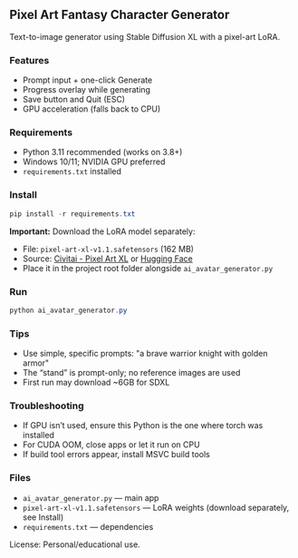 ## Pixel Art Fantasy Character Generator

Text-to-image generator using Stable Diffusion XL with a pixel-art LoRA.

### Features
- Prompt input + one-click Generate
- Progress overlay while generating
- Save button and Quit (ESC)
- GPU acceleration (falls back to CPU)

### Requirements
- Python 3.11 recommended (works on 3.8+)
- Windows 10/11; NVIDIA GPU preferred
- `requirements.txt` installed

### Install
```powershell
pip install -r requirements.txt
```

**Important:** Download the LoRA model separately:
- File: `pixel-art-xl-v1.1.safetensors` (162 MB)
- Source: [Civitai - Pixel Art XL](https://civitai.com/models/120096/pixel-art-xl) or [Hugging Face](https://huggingface.co/)
- Place it in the project root folder alongside `ai_avatar_generator.py`

### Run
```powershell
python ai_avatar_generator.py
```

### Tips
- Use simple, specific prompts: "a brave warrior knight with golden armor"
- The “stand” is prompt-only; no reference images are used
- First run may download ~6GB for SDXL

### Troubleshooting
- If GPU isn’t used, ensure this Python is the one where torch was installed
- For CUDA OOM, close apps or let it run on CPU
- If build tool errors appear, install MSVC build tools

### Files
- `ai_avatar_generator.py` — main app
- `pixel-art-xl-v1.1.safetensors` — LoRA weights (download separately, see Install)
- `requirements.txt` — dependencies

License: Personal/educational use.
